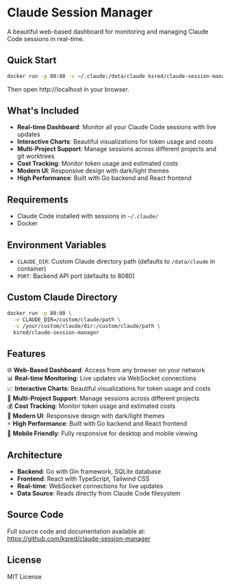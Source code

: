 # Claude Session Manager

A beautiful web-based dashboard for monitoring and managing Claude Code sessions in real-time.

## Quick Start

```bash
docker run -p 80:80 -v ~/.claude:/data/claude ksred/claude-session-manager
```

Then open http://localhost in your browser.

## What's Included

- **Real-time Dashboard**: Monitor all your Claude Code sessions with live updates
- **Interactive Charts**: Beautiful visualizations for token usage and costs
- **Multi-Project Support**: Manage sessions across different projects and git worktrees
- **Cost Tracking**: Monitor token usage and estimated costs
- **Modern UI**: Responsive design with dark/light themes
- **High Performance**: Built with Go backend and React frontend

## Requirements

- Claude Code installed with sessions in `~/.claude/`
- Docker

## Environment Variables

- `CLAUDE_DIR`: Custom Claude directory path (defaults to `/data/claude` in container)
- `PORT`: Backend API port (defaults to 8080)

## Custom Claude Directory

```bash
docker run -p 80:80 \
  -e CLAUDE_DIR=/custom/claude/path \
  -v /your/custom/claude/dir:/custom/claude/path \
  ksred/claude-session-manager
```

## Features

🌐 **Web-Based Dashboard**: Access from any browser on your network  
📊 **Real-time Monitoring**: Live updates via WebSocket connections  
📈 **Interactive Charts**: Beautiful visualizations for token usage and costs  
🎯 **Multi-Project Support**: Manage sessions across different projects  
💰 **Cost Tracking**: Monitor token usage and estimated costs  
🎨 **Modern UI**: Responsive design with dark/light themes  
⚡ **High Performance**: Built with Go backend and React frontend  
📱 **Mobile Friendly**: Fully responsive for desktop and mobile viewing  

## Architecture

- **Backend**: Go with Gin framework, SQLite database
- **Frontend**: React with TypeScript, Tailwind CSS
- **Real-time**: WebSocket connections for live updates
- **Data Source**: Reads directly from Claude Code filesystem

## Source Code

Full source code and documentation available at:
https://github.com/ksred/claude-session-manager

## License

MIT License